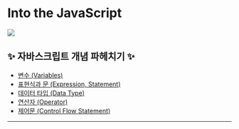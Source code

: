 # Into the JavaScript 

<img src = "https://github.com/kangdy25/Into_the_Javascript/assets/58673491/38bb1eb8-f90b-420d-b06d-b92dba639e9c">

## ✨ 자바스크립트 개념 파헤치기 ✨
* [변수 (Variables)](https://kangdy25.tistory.com/141)
* [표현식과 문 (Expression, Statement)](https://kangdy25.tistory.com/142)
* [데이터 타입 (Data Type)](https://kangdy25.tistory.com/143)
* [연산자 (Operator)](https://kangdy25.tistory.com/144)
* [제어문 (Control Flow Statement)](https://kangdy25.tistory.com/145)

- - -